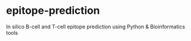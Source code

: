 # epitope-prediction
In silico B-cell and T-cell epitope prediction using Python &amp; Bioinformatics tools
